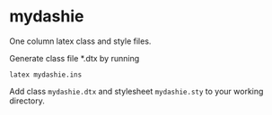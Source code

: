# mydashie

One column latex class and style files.

Generate class file *.dtx by running

```
latex mydashie.ins
```

Add class `mydashie.dtx` and stylesheet `mydashie.sty` to your working directory.
